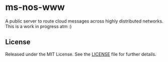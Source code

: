 ms-nos-www
==========

A public server to route cloud messages across highly distributed networks. This is a work in progress atm :)



## License

Released under the MIT License.  See the [LICENSE](LICENSE.md) file for further details.
